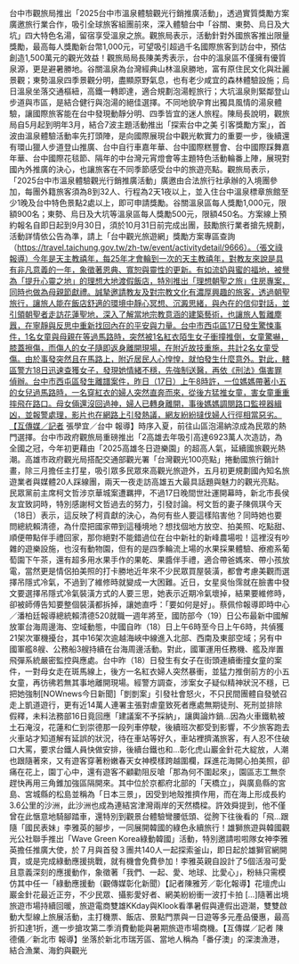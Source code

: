 台中市觀旅局推出「2025台中市溫泉體驗觀光行銷推廣活動」，透過實質獎勵方案廣邀旅行業合作，吸引全球旅客組團前來，深入體驗台中「谷關、東勢、烏日及大坑」四大特色名湯，留宿享受溫泉之旅。觀旅局表示，活動針對外國旅客推出限量獎勵，最高每人獎勵新台幣1,000元，可望吸引超過千名國際旅客到訪台中，預估創造1,500萬元的觀光效益！觀旅局局長陳美秀表示，台中的溫泉區不僅擁有優質泉源，更是避暑勝地。谷關溫泉為台灣經典山林溫泉勝地，富有原住民文化與壯麗景觀；東勢溫泉四季景觀分明，盡顯原野氣息，也有老少咸宜的森林體驗設施；烏日溫泉坐落交通樞紐，高鐵一轉即達，適合規劃泡湯輕旅行；大坑溫泉則緊鄰登山步道與市區，是結合健行與泡湯的絕佳選擇。不同地貌孕育出獨具風情的湯泉體驗，讓國際旅客能在台中發現動靜分明、四季皆宜的迷人旅程。陳局長說明，觀旅局自5月起到明年3月，結合7波主題活動推出「探索台中之美 引客獎勵方案」，首波由溫泉體驗活動率先打頭陣，是向國際展現台中觀光軟實力的重要一步，後續還有環山獵人步道登山推廣、台中自行車嘉年華、台中國際糕豐會、台中國際踩舞嘉年華、台中國際花毯節、隔年的中台灣元宵燈會等主題特色活動輪番上陣，展現對國內外推廣的決心，也讓旅客在不同季節感受台中的旅遊亮點。觀旅局表示，「2025台中市溫泉體驗觀光行銷推廣活動」廣邀由合法旅行社承辦的入境團參加，每團外籍旅客須為8到32人、行程為2天1夜以上，並入住台中溫泉標章旅館至少1晚及台中特色景點2處以上，即可申請獎勵。谷關溫泉區每人獎勵1,000元，限額900名；東勢、烏日及大坑等溫泉區每人獎勵500元，限額450名。方案線上預約報名自即日起到9月30日，須於10月31日前完成出團，鼓勵旅行業者搶先規劃，活動詳情依公告為準，請上「台中觀光旅遊網」獎勵方案專區查詢（https://travel.taichung.gov.tw/zh-tw/event/activitydetail/9666）。（張文祿報導）今年是天主教禧年，每25年才會輪到一次的天主教禧年，對教友來說是具有非凡意義的一年，象徵著恩典、寬恕與靈性的更新。有如流奶與蜜的福地，被譽為「提升心靈之地」的理想大地渡假飯店，特別推出「理想朝聖之旅」住房專案，同時也做為母親節獻禮。誠摯邀請教友及對宗教文化有濃厚興趣的旅客，透過朝聖旅行，讓旅人能在飯店舒適的環境中靜心冥想、沉澱思緒，與內在的信仰對話，並引領朝聖者走訪花蓮聖地，深入了解當地宗教意涵的建築藝術，也讓旅人暫離塵囂，在寧靜與反思中重新找回內在的平安與力量。台中市西屯區17日發生驚悚事件，1名女童與母親在等過馬路時，突然被1名紅衣陌生女子衝撞推倒，女童驚嚇，膝蓋擦傷，而傷人的女子隨即返身離開現場，在附近故技重施，共計2名女童受傷。由於事發突然且在馬路上，附近居民人心惶惶，就怕發生什麼意外。對此，轄區警方18日迅速查獲女子，發現她情緒不穩，先強制送醫，再依《刑法》傷害罪偵辦。台中市西屯區發生離譜案件，昨日（17日）上午8時許，一位媽媽帶著小五的女兒過馬路時，一名穿紅衣的婦人突然直奔而來，從後方猛推女童，害女童重重摔飛在路口。母女倆還沒回過神，婦人已轉身離開，事後媽媽調閱路口監視器緝凶，並報警處理，影片也在網路上引發熱議，網友紛紛撻伐婦人行徑相當惡劣。【互傳媒／記者 張學宜／台中 報導】時序入夏，前往山區泡湯納涼成為民眾的熱門選擇。台中市政府觀旅局重磅推出「2高雄去年吸引高達6923萬人次造訪，為全國之冠，今年初更藉由「2025高雄冬日遊樂園」的超高人氣，延續國旅觀光熱潮。高雄市政府觀光局搭配交通部觀光署「台灣觀光100亮點」捲動國旅行銷計畫，除三月擔任主打星，吸引眾多民眾來高觀光旅遊外，五月初更規劃國內知名旅遊業者與媒體20人踩線團，兩天一夜走訪高雄五大最具話題與魅力的觀光亮點。民眾黨前主席柯文哲涉京華城案遭羈押，不過17日晚間世壯運開幕時，新北市長侯友宜致詞時，特別感謝柯文哲過去的努力，引發討論。柯文哲的妻子陳佩琪今天（18日）表示，這反映了柯貢獻的決心，為何有些人要這樣陷害他？同時她也要問總統賴清德，為什麼把國家帶到這種境地？想找個地方放空、拍美照、吃點甜、順便帶點伴手禮回家，那你絕對不能錯過位在台中新社的新峰農場啦！這裡沒有吵雜的遊樂設施，也沒有動物園，但有的是四季輪流上場的水果採果體驗、療癒系葡萄園下午茶，還有超多用水果手作的果乾、果醬伴手禮，適合帶爸媽來、帶小孩放電，當然更是情侶拍美照的打卡勝地近年來不少民眾買屋裝潢，都會考慮美觀而選擇吊隱式冷氣，不過到了維修時就變成一大困難。近日，女星吳怡霈就在臉書中發文要選擇吊隱式冷氣裝潢方式的人要三思，她表示近期冷氣壞掉，結果要維修時，卻被師傅告知要整個裝潢都拆掉，讓她直呼：「要如何是好」。蔡佩伶報導即時中心／潘柏廷報導總統賴清德520就職一週年將至，國防部今（19）日公布最新中國解放軍台海周邊海、空域動態，中國自昨（18）日上午6時至今日上午6時，共偵獲21架次軍機擾台，其中16架次逾越海峽中線進入北部、西南及東部空域；另有中國軍艦8艘、公務船3艘持續在台海周邊活動。對此，國軍運用任務機、艦及岸置飛彈系統嚴密監控與應處。台中昨（18）日發生有女子在街頭連續衝撞女童的案件，一對母女走在斑馬線上，後方一名紅衣婦人突然暴衝，並猛力推倒前方的小五女童，再彷彿若無其事地離開現場。經警方調查，涉案女子疑似精神狀況不穩，已把她強制[NOWnews今日新聞]「剴剴案」引發社會怒火，不只民間團體自發號召走上凱道遊行，更有近14萬人連署主張對虐童致死者應處無期徒刑、死刑並排除假釋，未料法務部16日竟回應「建議案不予採納」，讓輿論炸鍋...因為火車鐵軌被土石淹沒，花蓮和仁到崇德那一段列車停駛，後續班次都受到影響，不少旅客跑去火車站才知道解有延誤的狀況，待在車站等好久，車站裡擠滿旅客，有人忍不住破口大罵，要求台鐵人員快做安排，後續台鐵也和...彰化虎山巖金針花大綻放，人潮也跟隨著來，又有遊客穿著粉嫩春天女神模樣跨越圍欄，踩進花海開心拍美照，卻痛在花上，園丁心中，還有遊客不顧勸阻反嗆「那為何不圍起來」，園區志工無奈趕快再用三角錐加強區隔開來。其中位於京都府北部的「天橋立」，與廣島縣的宮島、宮城縣的松島並稱為「日本三景」，因受到地殼推擠作用，而在海上形成長約3.6公里的沙洲，此沙洲也成為連結宮津灣兩岸的天然橋樑。許效舜提到，他不僅曾在此愜意地騎腳踏車，還特別到觀景台體驗彎腰低頭、從胯下往後看的「飛...跟隨「國民表妹」李雅英的腳步，一同展開韓國的綠色永續旅行！雄獅旅遊與韓國觀光公社聯手推出「Wave Green Korea綠動韓國」活動，特別邀請啦啦隊女神李雅英擔任推廣大使，於７月與首發３團共140人一起探索釜山，即日起於雄獅官網開賣，或是完成綠動應援挑戰，就有機會免費參加！李雅英親自設計了5個活潑可愛且意義深刻的應援動作，象徵著「我們、一起、愛、地球、比愛心」，粉絲只需模仿其中任一「綠動應援動（觀傳媒彰化新聞）【記者陳雅芳／彰化報導】花壇虎山巖金針花最近正夯，不少民眾、攝影愛好者、網美紛紛衝一波打卡拍 […]隨著出境旅遊市場持續回暖，旅遊電商雙雄KKday與Klook看準暑假與連假出遊潮，雙雙啟動大型線上旅展活動，主打機票、飯店、景點門票與一日遊等多元產品優惠，最高折扣達1折，進一步搶攻第二季消費動能與暑期旅遊市場商機。【互傳媒／記者 陳德儀／新北市 報導】坐落於新北市瑞芳區、當地人稱為「番仔澳」的深澳漁港，結合漁業、海釣與觀光